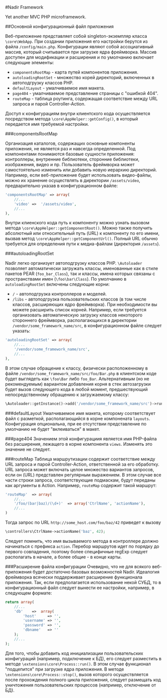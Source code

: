 #Nadir Framework

Yet another MVC PHP microframework.

##Основной конфигурационный файл приложения

Веб-приложение представляет собой singleton-экземпляр класса `\core\WebApp`. При 
создании приложения его настройки берутся из файла `/config/main.php`. Конфигурации 
являют собой ассоциативный массив, который считывается при загрузке ядра фреймворка. 
Массив доступен для модификации и расширения и по умолчанию включает следующие 
элементы:

- `componentsRootMap` - карта путей компонентов приложения.
- `autoloadingRootSet` - множество корей директорий, включенных в автоподгрузку 
классов PHP.
- `defaultLayout` - умалчиваемое имя макета.
- `page404` - умалчиваемое представление страницы с "ошибкой 404".
- `routeMap` - таблица роутинга, содержащая соответствие между URL запроса и парой 
Controller-Action.

Доступ к конфигурациям внутри клиентского кода осуществляется посредством метода 
`\core\AppHelper::getConfig()`, в который передается имя требуемой настройки.

###componentsRootMap

Организация каталогов, содержащих основные компоненты приложения, не является раз 
и навсегда определенной. Под компонентами понимаются базовые сущности приложения: 
контроллеры, внутренние библиотеки, сторонние библиотеки, изображения, видео и пр. 
Пользователь фреймворка может самостоятельно изменить или добавить новую иерархию 
директорий. Например, если веб-приложение будет использовать видео-файлы, можно их 
хранение осуществлять в директории `/assets/video`, предварительно указав в 
конфигурационном файле:
````php
'componentsRootMap' => array(
    //...
    'video' =>  '/assets/video',
    //...
),
````
Внутри клиенского кода путь к компоненту можно узнать вызовом метода 
`\core\AppHelper::getComponentRoot()`. Можно также получить абсолютный или 
относительный путь (URL) к компоненту по его имени, вызвав метод 
`\core\AppHelper::getComponentUrl()`. Полный URL обычно требуется для определения 
пути к медиа-файлам (директория `/assets`).

###autoloadingRootSet

Nadir легко организует автоподгрузку классов PHP. `\Autoloader`
позволяет автоматически загружать классы, именованные как в стиле пакетов 
PEAR (`foo_bar_Class`), так и классы, имена которых связаны с пространствами имен 
(`\foo\bar\Class`). По умолчанию в `autoloadingRootSet` включены следующие корни: 
- `/` - автоподгрузка контроллеров и моделей. 
- `/libs` - автоподгрузка пользовательских классов (в том числе классов,
расширяющих ядро фреймворка).
При необходимости вы можете расширить список корней. Например, если требуется 
организовать автоматическую загрузку классов некоторого стороннего фреймворка, 
располагающихся в директории `/vendor/some_framework_name/src`, в конфигурационном
файле следует указать:
````php
'autoloadingRootSet' => array(
    //...
    '/vendor/some_framework_name/src',
    //...
),
````
В этом случае обращение к классу, физически расположенному в файле 
`/vendor/some_framework_name/src/foo/Bar.php` в клиентском коде будет выглядеть 
как `\foo\Bar` либо `foo_Bar`. Альтернативным (но не рекомендуемым) вариантом 
добавления корня в стек автозагрузки будет вызов следующего кода в любой момент,
предшествующий непосредственному обращению к загружаемому классу:
````php
\Autoloader::getInstance()->add('/vendor/some_framework_name/src')->run();
````

###defaultLayout
Умалчиваемое имя макета, которому соответствует файл с разметкой, располагающийся 
в корне компонената `layouts`. Конфигурация опциональна, при ее отсутствии
представление по умолчанию не будет "вклеиваться" в макет.

###page404
Значением этой конфигурациия является имя PHP-файла без расширения, лежащего в 
корне компонента `views`. Изменять это значение не следует.

###routeMap
Таблица маршрутизации содержит соответствие между URL запроса и парой 
Controller-Action, ответственной за его обработку. URL запроса может включать
целое множество вариантов запросов, если он (URL) представлен регулярным
выражением. В этом случае все части строки запроса, соответствующие подмаскам, 
будут переданы как аргументы в Action. Например, `routeMap` содержит такой 
маршрут:
````php
'routeMap'	=> array(
	//...
	'/foo/(bar|baz)/(\d+)'	=> array('CtrlName', 'actionName'),
	//...
)
````
Тогда запрос по URL `http://some_host.com/foo/baz/42` приведет к вызову 
````php
\controllers\CtrlName->actionName('baz', 42);
````
Следует помнить, что имя вызываемого метода в контроллере должно начинаться с 
префикса `action`. Перебор маршрутов идет по порядку до первого совпадения,
поэтому более специфичные regExp следует располагать в начале, а более общие - 
в конце карты.

###Расширение файла конфигурации
Очевидно, что не для всякого веб-приложения будет достаточно базовых возможностей
Nadir. Идеалогия фреймворка всячески поддерживает расширение функционала приложения.
Так, если предполагается использование некой СУБД, то в конфигурационный файл
следует вынести ее настройки, например, в следующем формате:
````php
return array(
	//...
	'db'	=>	array(
		'host'     => '',
		'username' => '',
		'password' => '',
		'dbname'   => ''
	);
	//...
);
````
Для того, чтобы добавить код инициализации пользовательских конфигураций 
(например, подключение к БД), его следует разместить в методе 
`\extensions\core\Process::run()`. В этом случае функционал "подцепится" при 
загрузке ядра приложения. В методе `\extensions\core\Process::stop()`, вызов 
которого осуществляется после прохождения полного цикла приложения, следует 
размещать код уничтожения пользовательских процессов (например, отключение от БД).